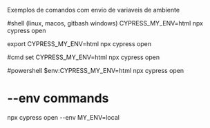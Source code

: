 Exemplos de comandos com envio de variaveis de ambiente

#shell (linux, macos, gitbash windows)
CYPRESS_MY_ENV=html npx cypress open

export CYPRESS_MY_ENV=html
npx cypress open

#cmd
set CYPRESS_MY_ENV=html
npx cypress open

#powershell
$env:CYPRESS_MY_ENV=html
npx cypress open

# --env commands
npx cypress open --env MY_ENV=local

